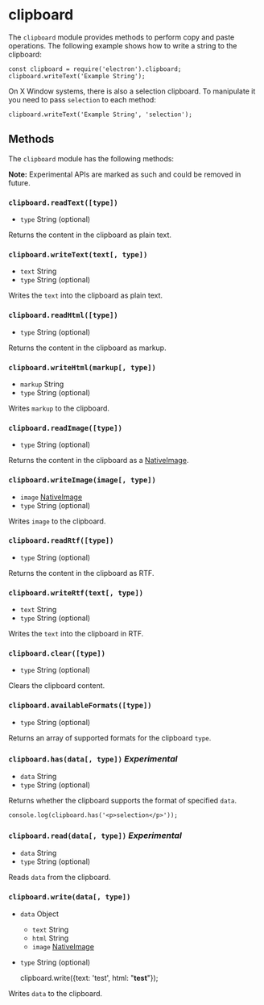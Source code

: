 # clipboard

The `clipboard` module provides methods to perform copy and paste operations. The following example shows how to write a string to the clipboard:

    const clipboard = require('electron').clipboard;
    clipboard.writeText('Example String');

On X Window systems, there is also a selection clipboard. To manipulate it you need to pass `selection` to each method:

    clipboard.writeText('Example String', 'selection');

## Methods

The `clipboard` module has the following methods:

**Note:** Experimental APIs are marked as such and could be removed in future.

### `clipboard.readText([type])`

*   `type` String (optional)

Returns the content in the clipboard as plain text.

### `clipboard.writeText(text[, type])`

*   `text` String
*   `type` String (optional)

Writes the `text` into the clipboard as plain text.

### `clipboard.readHtml([type])`

*   `type` String (optional)

Returns the content in the clipboard as markup.

### `clipboard.writeHtml(markup[, type])`

*   `markup` String
*   `type` String (optional)

Writes `markup` to the clipboard.

### `clipboard.readImage([type])`

*   `type` String (optional)

Returns the content in the clipboard as a [NativeImage](native-image.md).

### `clipboard.writeImage(image[, type])`

*   `image` [NativeImage](native-image.md)
*   `type` String (optional)

Writes `image` to the clipboard.

### `clipboard.readRtf([type])`

*   `type` String (optional)

Returns the content in the clipboard as RTF.

### `clipboard.writeRtf(text[, type])`

*   `text` String
*   `type` String (optional)

Writes the `text` into the clipboard in RTF.

### `clipboard.clear([type])`

*   `type` String (optional)

Clears the clipboard content.

### `clipboard.availableFormats([type])`

*   `type` String (optional)

Returns an array of supported formats for the clipboard `type`.

### `clipboard.has(data[, type])` _Experimental_

*   `data` String
*   `type` String (optional)

Returns whether the clipboard supports the format of specified `data`.

    console.log(clipboard.has('<p>selection</p>'));

### `clipboard.read(data[, type])` _Experimental_

*   `data` String
*   `type` String (optional)

Reads `data` from the clipboard.

### `clipboard.write(data[, type])`

*   `data` Object
    *   `text` String
    *   `html` String
    *   `image` [NativeImage](native-image.md)
*   `type` String (optional)

    clipboard.write({text: 'test', html: "<b>test</b>"});

Writes `data` to the clipboard.